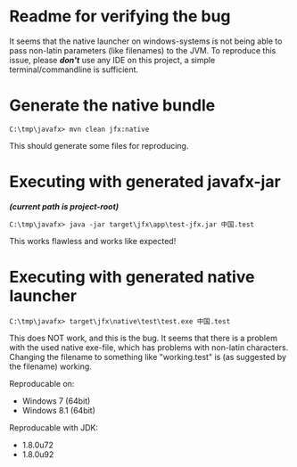 # Readme for verifying the bug

It seems that the native launcher on windows-systems is not being able to pass non-latin parameters (like filenames) to the JVM. To reproduce this issue, please ***don't*** use any IDE on this project, a simple terminal/commandline is sufficient.


# Generate the native bundle
```
C:\tmp\javafx> mvn clean jfx:native
```

This should generate some files for reproducing.


# Executing with generated javafx-jar
***(current path is project-root)***

```
C:\tmp\javafx> java -jar target\jfx\app\test-jfx.jar 中国.test
```
This works flawless and works like expected!

# Executing with generated native launcher

```
C:\tmp\javafx> target\jfx\native\test\test.exe 中国.test
```

This does NOT work, and this is the bug. It seems that there is a problem with the used native exe-file, which has problems with non-latin characters. Changing the filename to something like "working.test" is (as suggested by the filename) working.

Reproducable on:
- Windows 7 (64bit)
- Windows 8.1 (64bit)

Reproducable with JDK:
- 1.8.0u72
- 1.8.0u92